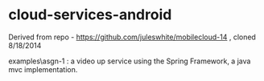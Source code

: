 cloud-services-android
======================
Derived from repo - https://github.com/juleswhite/mobilecloud-14 , cloned 8/18/2014

examples\asgn-1 : a video up service using the Spring Framework, a java mvc implementation.
